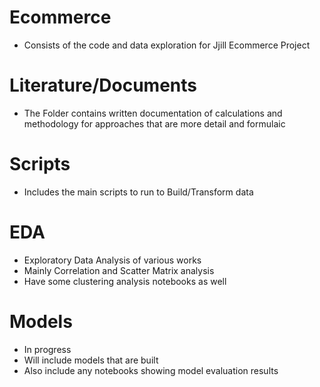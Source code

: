 # Ecommerce
- Consists of the code and data exploration for Jjill Ecommerce Project

# Literature/Documents
- The Folder contains written documentation of calculations and methodology for approaches that are more detail and formulaic

# Scripts
- Includes the main scripts to run to Build/Transform data

# EDA
- Exploratory Data Analysis of various works
- Mainly Correlation and Scatter Matrix analysis
- Have some clustering analysis notebooks as well

# Models
- In progress
- Will include models that are built
- Also include any notebooks showing model evaluation results


